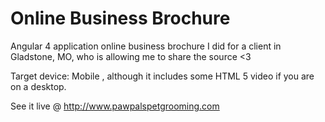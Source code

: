 
# Online Business Brochure
Angular 4 application online business brochure I did for a client in Gladstone, MO, who is allowing me to share the source &lt;3

Target device: Mobile , although it includes some HTML 5 video if you are on a desktop.

See it live @ http://www.pawpalspetgrooming.com 
